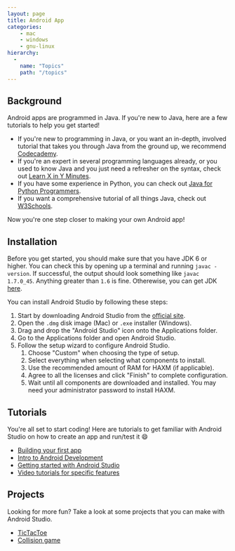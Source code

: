 ```yaml
---
layout: page
title: Android App
categories:
    - mac
    - windows
    - gnu-linux
hierarchy:
  -
    name: "Topics"
    path: "/topics"
---
```


## Background

Android apps are programmed in Java. If you're new to Java, here are a few
tutorials to help you get started!

- If you're new to programming in Java, or you want an in-depth, involved
  tutorial that takes you through Java from the ground up, we recommend
  [Codecademy][codecademy].
- If you're an expert in several programming languages already, or you used
  to know Java and you just need a refresher on the syntax, check out [Learn X
  in Y Minutes][xiny].
- If you have some experience in Python, you can check out [Java for Python
  Programmers][java-for-python].
- If you want a comprehensive tutorial of all things Java,
  check out [W3Schools][w3schools]. 

Now you're one step closer to making your own Android app!

## Installation

Before you get started, you should make sure that you have JDK 6 or higher.
You can check this by opening up a terminal and running `javac -version`. If
successful, the output should look something like `javac 1.7.0_45`. Anything
greater than `1.6` is fine. Otherewise, you can get JDK [here][jdk-download].

You can install Android Studio by following these steps:

1. Start by downloading Android Studio from the [official site][download].
2. Open the `.dmg` disk image (Mac) or `.exe` installer (Windows).
3. Drag and drop the "Android Studio" icon onto the Applications folder.
4. Go to the Applications folder and open Android Studio.
5. Follow the setup wizard to configure Android Studio.
    1. Choose "Custom" when choosing the type of setup.
    2. Select everything when selecting what components to install.
    3. Use the recommended amount of RAM for HAXM (if applicable).
    4. Agree to all the licenses and click "Finish" to complete 
        configuration.
    5. Wait until all components are downloaded and installed. You
        may need your administrator password to install HAXM.

## Tutorials

You're all set to start coding! Here are tutorials to get familiar with
Android Studio on how to create an app and run/test it :smile:

- [Building your first app][first-app]
- [Intro to Android Development][upenn]
- [Getting started with Android Studio][vogella]
- [Video tutorials for specific features][vids]

## Projects

Looking for more fun? Take a look at some projects that you can make with
Android Studio.

- [TicTacToe][tictac]
- [Collision game][collision]

[jdk-download]: http://www.oracle.com/technetwork/java/javase/downloads/index.html
[download]: http://developer.android.com/sdk/index.html
[w3schools]: https://www.w3schools.com/java/
[codecademy]: https://www.codecademy.com/learn/learn-java
[xiny]: https://learnxinyminutes.com/docs/java/
[java-for-python]: http://interactivepython.org/runestone/static/java4python/index.html
[first-app]:https://developer.android.com/training/basics/firstapp/creating-project
[user-guide]:[https://developer.android.com/studio/intro/]
[vogella]:http://www.vogella.com/tutorials/Android/article.html#androidstudio_starter
[vids]:https://www.youtube.com/playlist?list=PLB03EA9545DD188C3
[collision]:https://www.youtube.com/playlist?list=PL2xjPbQaM7JZ_FmXwTAesiAciHEPlGmiW
[tictac]:https://www.youtube.com/watch?v=uHzNwhU_Nvg
[upenn]:https://www.seas.upenn.edu/~cis195/android/lectures.html
